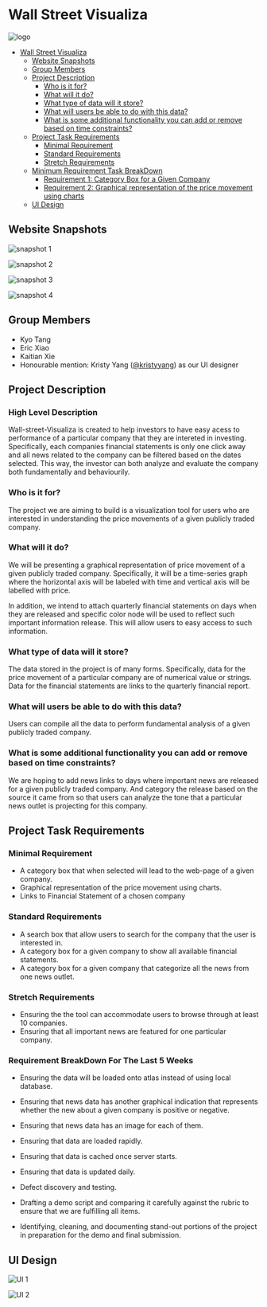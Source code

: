 # Wall Street Visualiza

![logo](logo.png)

- [Wall Street Visualiza](#Wall-Street-Visualiza)
  - [Website Snapshots](#Website-Snapshots)
  - [Group Members](#Group-Members)
  - [Project Description](#Project-Description)
    - [Who is it for?](#Who-is-it-for)
    - [What will it do?](#What-will-it-do)
    - [What type of data will it store?](#What-type-of-data-will-it-store)
    - [What will users be able to do with this data?](#What-will-users-be-able-to-do-with-this-data)
    - [What is some additional functionality you can add or remove based on time constraints?](#What-is-some-additional-functionality-you-can-add-or-remove-based-on-time-constraints)
  - [Project Task Requirements](#Project-Task-Requirements)
    - [Minimal Requirement](#Minimal-Requirement)
    - [Standard Requirements](#Standard-Requirements)
    - [Stretch Requirements](#Stretch-Requirements)
  - [Minimum Requirement Task BreakDown](#Minimum-Requirement-Task-BreakDown)
    - [Requirement 1: Category Box for a Given Company](#Requirement-1-Category-Box-for-a-Given-Company)
    - [Requirement 2: Graphical representation of the price movement using charts](#Requirement-2-Graphical-representation-of-the-price-movement-using-charts)
  - [UI Design](#UI-Design)

## Website Snapshots

![snapshot 1](snapshot_1.png)

![snapshot 2](snapshot_2.png)

![snapshot 3](snapshot_3.png)

![snapshot 4](snapshot_4.png)

## Group Members

- Kyo Tang
- Eric Xiao
- Kaitian Xie
- Honourable mention: Kristy Yang ([@kristyyang](https://github.com/kristyyang)) as our UI designer

## Project Description
### High Level Description 
Wall-street-Visualiza is created to help investors to have easy acess to performance of a particular company that they are intereted in investing. Specifically, each companies financial statements is only one click away and all news related to the company can be filtered based on the dates selected. This way, the investor can both analyze and evaluate the company both fundamentally and behaviourily.
### Who is it for?

The project we are aiming to build is a visualization tool for users who are interested in understanding the price movements of a given publicly traded company.

### What will it do?

We will be presenting a graphical representation of price movement of a given publicly traded company. Specifically, it will be a time-series graph where the horizontal axis will be labeled with time and vertical axis will be labelled with price.

In addition, we intend to attach quarterly financial statements on days when they are released and specific color node will be used to reflect such important information release. This will allow users to easy access to such information.

### What type of data will it store?

The data stored in the project is of many forms. Specifically, data for the price movement of a particular company are of numerical value or strings. Data for the financial statements are links to the quarterly financial report.

### What will users be able to do with this data?

Users can compile all the data to perform fundamental analysis of a given publicly traded company.

### What is some additional functionality you can add or remove based on time constraints?

We are hoping to add news links to days where important news are released for a given publicly traded company.  And category the release based on the source it came from so that users can analyze the tone that a particular news outlet is projecting for this company.

## Project Task Requirements

### Minimal Requirement

- A category box that when selected will lead to the web-page of a given company.
- Graphical representation of the price movement using charts.
- Links to Financial Statement of a chosen company

### Standard Requirements

- A search box that allow users to search for the company that the user is interested in.
- A category box for a given company to show all available financial statements.
- A category box for a given company that categorize all the news from one news outlet.

### Stretch Requirements

- Ensuring the the tool can accommodate users to browse through at least 10 companies.
- Ensuring that all important news are featured for one particular company.

### Requirement BreakDown For The Last 5 Weeks
- Ensuring the data will be loaded onto atlas instead of using local database.
- Ensuring that news data has another graphical indication that represents whether the new about a given company is positive or negative.
- Ensuring that news data has an image for each of them.
- Ensuring that data are loaded rapidly.
- Ensuring that data is cached once server starts.
- Ensuring that data is updated daily.

- Defect discovery and testing.
- Drafting a demo script and comparing it carefully against the rubric to ensure that we are fulfilling all items.
- Identifying, cleaning, and documenting stand-out portions of the project in preparation for the demo and final submission.

## UI Design

![UI 1](ui_1.png)

![UI 2](ui_2.png)
